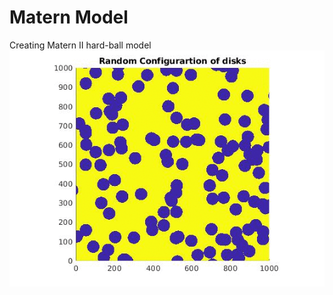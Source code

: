 # Matern Model

Creating Matern II hard-ball model
![Matern II Model](https://github.com/hariprasadr1hp/MaternModel/blob/master/results/maternII.gif)
